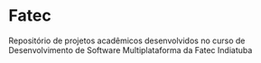 # Fatec
Repositório de projetos acadêmicos desenvolvidos no curso de Desenvolvimento de Software Multiplataforma da Fatec Indiatuba 
